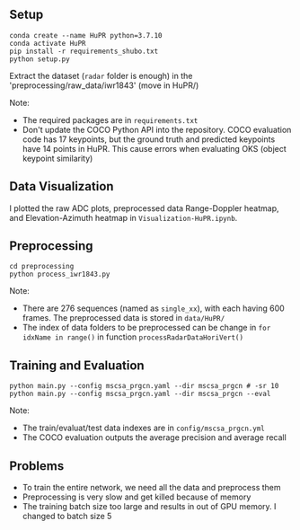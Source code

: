 ## Setup
```
conda create --name HuPR python=3.7.10
conda activate HuPR
pip install -r requirements_shubo.txt
python setup.py
```
Extract the dataset (`radar` folder is enough) in the 'preprocessing/raw_data/iwr1843'  (move in HuPR/)

Note: 
- The required packages are in `requirements.txt`
- Don't update the COCO Python API into the repository. COCO evaluation code has 17 keypoints, but the ground truth and predicted keypoints have 14 points in HuPR. This cause errors when evaluating OKS (object keypoint similarity)

## Data Visualization
I plotted the raw ADC plots, preprocessed data Range-Doppler heatmap, and Elevation-Azimuth heatmap in `Visualization-HuPR.ipynb`.

## Preprocessing
```
cd preprocessing
python process_iwr1843.py
```
Note:
- There are 276 sequences (named as `single_xx`), with each having 600 frames. The preprocessed data is stored in `data/HuPR/`
- The index of data folders to be preprocessed can be change in `for idxName in range()` in function `processRadarDataHoriVert()`

## Training and Evaluation
```
python main.py --config mscsa_prgcn.yaml --dir mscsa_prgcn # -sr 10
python main.py --config mscsa_prgcn.yaml --dir mscsa_prgcn --eval
```
Note:
- The train/evaluat/test data indexes are in `config/mscsa_prgcn.yml`
- The COCO evaluation outputs the average precision and average recall

## Problems
- To train the entire network, we need all the data and preprocess them
- Preprocessing is very slow and get killed because of memory
- The training batch size too large and results in out of GPU memory. I changed to batch size 5




